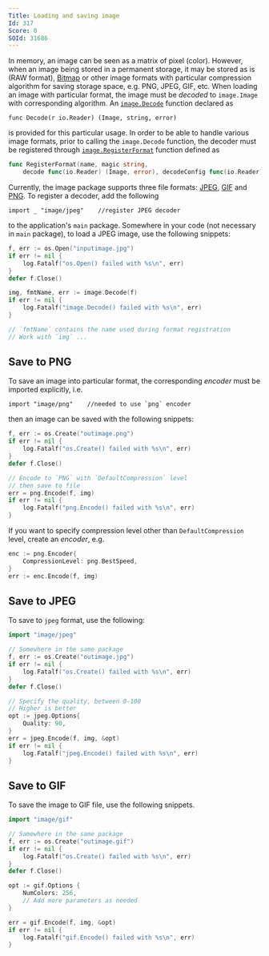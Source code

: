 ```yaml
---
Title: Loading and saving image
Id: 317
Score: 0
SOId: 31686
---
```

In memory, an image can be seen as a matrix of pixel (color). However, when an image being stored in a permanent storage, it may be stored as is (RAW format), [Bitmap](https://en.wikipedia.org/wiki/Bitmap) or other image formats with particular compression algorithm for saving storage space, e.g. PNG, JPEG, GIF, etc. When loading an image with particular format, the image must be *decoded* to `image.Image` with corresponding algorithm. An [`image.Decode`](https://golang.org/pkg/image/#Decode) function declared as

    func Decode(r io.Reader) (Image, string, error)

is provided for this particular usage. In order to be able to handle various image formats, prior to calling the `image.Decode` function, the decoder must be registered through [`image.RegisterFormat`](https://golang.org/pkg/image/#RegisterFormat) function defined as

```go
func RegisterFormat(name, magic string,
    decode func(io.Reader) (Image, error), decodeConfig func(io.Reader) (Config, error))
```

Currently, the image package supports three file formats: [JPEG](https://golang.org/pkg/image/jpeg/), [GIF](https://golang.org/pkg/image/gif/) and [PNG](https://golang.org/pkg/image/png/). To register a decoder, add the following

    import _ "image/jpeg"    //register JPEG decoder

to the application's `main` package. Somewhere in your code (not necessary in `main` package), to load a JPEG image, use the following snippets:

```go
f, err := os.Open("inputimage.jpg")
if err != nil {
    log.Fatalf("os.Open() failed with %s\n", err)
}
defer f.Close()

img, fmtName, err := image.Decode(f)
if err != nil {
    log.Fatalf("image.Decode() failed with %s\n", err)
}

// `fmtName` contains the name used during format registration
// Work with `img` ...
```

## Save to PNG ##

 To save an image into particular format, the corresponding *encoder* must be imported explicitly, i.e.

    import "image/png"    //needed to use `png` encoder

then an image can be saved with the following snippets:

```go
f, err := os.Create("outimage.png")
if err != nil {
    log.Fatalf("os.Create() failed with %s\n", err)
}
defer f.Close()

// Encode to `PNG` with `DefaultCompression` level
// then save to file
err = png.Encode(f, img)
if err != nil {
    log.Fatalf("png.Encode() failed with %s\n", err)
}
```

If you want to specify compression level other than `DefaultCompression` level, create an *encoder*, e.g.

```go
enc := png.Encoder{
    CompressionLevel: png.BestSpeed,
}
err := enc.Encode(f, img)
```

## Save to JPEG ##

To save to `jpeg` format, use the following:

```go
import "image/jpeg"

// Somewhere in the same package
f, err := os.Create("outimage.jpg")
if err != nil {
    log.Fatalf("os.Create() failed with %s\n", err)
}
defer f.Close()

// Specify the quality, between 0-100
// Higher is better
opt := jpeg.Options{
    Quality: 90,
}
err = jpeg.Encode(f, img, &opt)
if err != nil {
    log.Fatalf("jpeg.Encode() failed with %s\n", err)
}
```

## Save to GIF ##

To save the image to GIF file, use the following snippets.

```go
import "image/gif"

// Samewhere in the same package
f, err := os.Create("outimage.gif")
if err != nil {
    log.Fatalf("os.Create() failed with %s\n", err)
}
defer f.Close()

opt := gif.Options {
    NumColors: 256,
    // Add more parameters as needed
}

err = gif.Encode(f, img, &opt)
if err != nil {
    log.Fatalf("gif.Encode() failed with %s\n", err)
}
```

